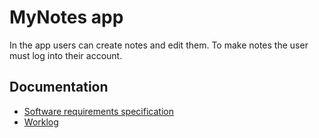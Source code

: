# MyNotes app

In the app users can create notes and edit them. To make notes the user must log into their account.

## Documentation
- [Software requirements specification](https://github.com/heleneil/ot-harjoitustyo/blob/master/documentation/SRS.md)
- [Worklog](https://github.com/heleneil/ot-harjoitustyo/blob/master/documentation/worklog.md)
